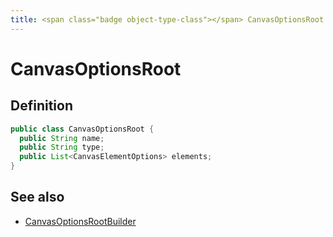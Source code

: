 ```yaml
---
title: <span class="badge object-type-class"></span> CanvasOptionsRoot
---
```

# <span class="badge object-type-class"></span> CanvasOptionsRoot

## Definition

```java
public class CanvasOptionsRoot {
  public String name;
  public String type;
  public List<CanvasElementOptions> elements;
}
```
## See also

 * <span class="badge builder"></span> [CanvasOptionsRootBuilder](./builder-CanvasOptionsRootBuilder.md)
